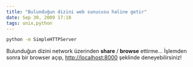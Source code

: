 ```yaml
---
title: "Bulunduğun dizini web sunucusu haline getir"
date: Sep 30, 2009 17:18
tags: unix,python
---
```


```bash
python -m SimpleHTTPServer
```

Bulunduğun dizini network üzerinden **share** / **browse** ettirme... 
İşlemden sonra bir browser açıp, [http://localhost:8000](http://localhost:8000) 
şeklinde deneyebilirsiniz!

